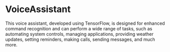# VoiceAssistant
This voice assistant, developed using TensorFlow, is designed for enhanced command recognition and can perform a wide range of tasks, such as automating system controls, managing applications, providing weather updates, setting reminders, making calls, sending messages, and much more.
